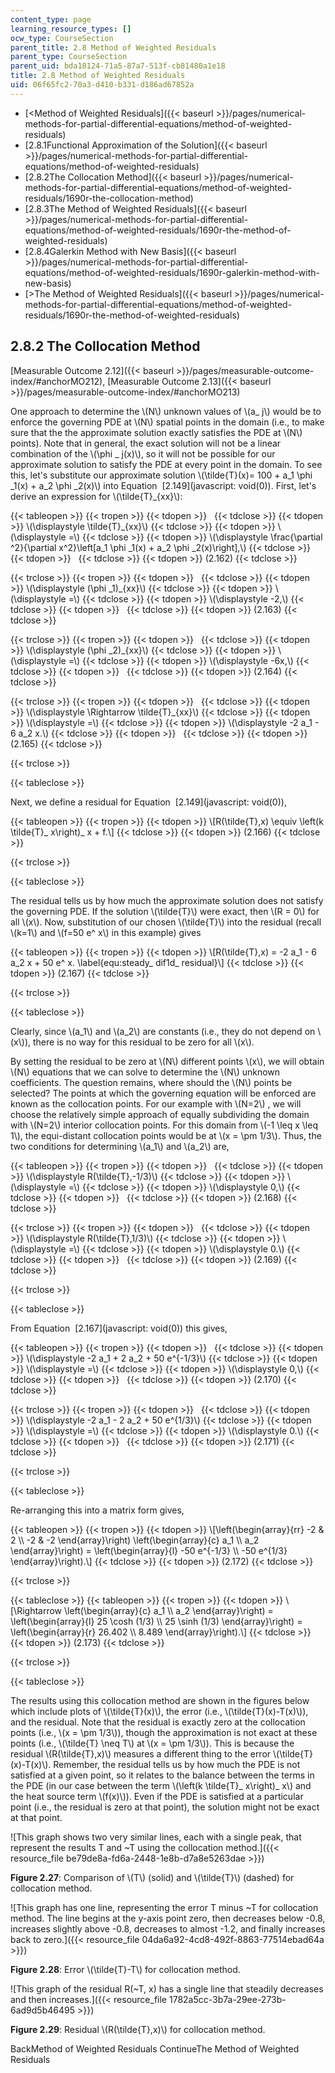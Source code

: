```yaml
---
content_type: page
learning_resource_types: []
ocw_type: CourseSection
parent_title: 2.8 Method of Weighted Residuals
parent_type: CourseSection
parent_uid: bda18124-71a5-87a7-513f-cb81480a1e18
title: 2.8 Method of Weighted Residuals
uid: 06f65fc2-70a3-d410-b331-d186ad67852a
---
```


*   [\<Method of Weighted Residuals]({{< baseurl >}}/pages/numerical-methods-for-partial-differential-equations/method-of-weighted-residuals)
*   [2.8.1Functional Approximation of the Solution]({{< baseurl >}}/pages/numerical-methods-for-partial-differential-equations/method-of-weighted-residuals)
*   [2.8.2The Collocation Method]({{< baseurl >}}/pages/numerical-methods-for-partial-differential-equations/method-of-weighted-residuals/1690r-the-collocation-method)
*   [2.8.3The Method of Weighted Residuals]({{< baseurl >}}/pages/numerical-methods-for-partial-differential-equations/method-of-weighted-residuals/1690r-the-method-of-weighted-residuals)
*   [2.8.4Galerkin Method with New Basis]({{< baseurl >}}/pages/numerical-methods-for-partial-differential-equations/method-of-weighted-residuals/1690r-galerkin-method-with-new-basis)
*   [\>The Method of Weighted Residuals]({{< baseurl >}}/pages/numerical-methods-for-partial-differential-equations/method-of-weighted-residuals/1690r-the-method-of-weighted-residuals)

2.8.2 The Collocation Method
----------------------------

[Measurable Outcome 2.12]({{< baseurl >}}/pages/measurable-outcome-index/#anchorMO212), [Measurable Outcome 2.13]({{< baseurl >}}/pages/measurable-outcome-index/#anchorMO213) 

One approach to determine the \\(N\\) unknown values of \\(a\_ j\\) would be to enforce the governing PDE at \\(N\\) spatial points in the domain (i.e., to make sure that the the approximate solution exactly satisfies the PDE at \\(N\\) points). Note that in general, the exact solution will not be a linear combination of the \\(\\phi \_ j(x)\\), so it will not be possible for our approximate solution to satisfy the PDE at every point in the domain. To see this, let's substitute our approximate solution \\(\\tilde{T}(x)= 100 + a\_1 \\phi \_1(x) + a\_2 \\phi \_2(x)\\) into Equation  [2.149](javascript: void(0)). First, let's derive an expression for \\(\\tilde{T}\_{xx}\\):

{{< tableopen >}}
{{< tropen >}}
{{< tdopen >}}
 
{{< tdclose >}}
{{< tdopen >}}
\\(\\displaystyle \\tilde{T}\_{xx}\\)
{{< tdclose >}}
{{< tdopen >}}
\\(\\displaystyle =\\)
{{< tdclose >}}
{{< tdopen >}}
\\(\\displaystyle \\frac{\\partial ^2}{\\partial x^2}\\left\[a\_1 \\phi \_1(x) + a\_2 \\phi \_2(x)\\right\],\\)
{{< tdclose >}}
{{< tdopen >}}
 
{{< tdclose >}}
{{< tdopen >}}
(2.162)
{{< tdclose >}}

{{< trclose >}}
{{< tropen >}}
{{< tdopen >}}
 
{{< tdclose >}}
{{< tdopen >}}
\\(\\displaystyle (\\phi \_1)\_{xx}\\)
{{< tdclose >}}
{{< tdopen >}}
\\(\\displaystyle =\\)
{{< tdclose >}}
{{< tdopen >}}
\\(\\displaystyle -2,\\)
{{< tdclose >}}
{{< tdopen >}}
 
{{< tdclose >}}
{{< tdopen >}}
(2.163)
{{< tdclose >}}

{{< trclose >}}
{{< tropen >}}
{{< tdopen >}}
 
{{< tdclose >}}
{{< tdopen >}}
\\(\\displaystyle (\\phi \_2)\_{xx}\\)
{{< tdclose >}}
{{< tdopen >}}
\\(\\displaystyle =\\)
{{< tdclose >}}
{{< tdopen >}}
\\(\\displaystyle -6x,\\)
{{< tdclose >}}
{{< tdopen >}}
 
{{< tdclose >}}
{{< tdopen >}}
(2.164)
{{< tdclose >}}

{{< trclose >}}
{{< tropen >}}
{{< tdopen >}}
 
{{< tdclose >}}
{{< tdopen >}}
\\(\\displaystyle \\Rightarrow \\tilde{T}\_{xx}\\)
{{< tdclose >}}
{{< tdopen >}}
\\(\\displaystyle =\\)
{{< tdclose >}}
{{< tdopen >}}
\\(\\displaystyle -2 a\_1 - 6 a\_2 x.\\)
{{< tdclose >}}
{{< tdopen >}}
 
{{< tdclose >}}
{{< tdopen >}}
(2.165)
{{< tdclose >}}

{{< trclose >}}

{{< tableclose >}}

Next, we define a residual for Equation  [2.149](javascript: void(0)),

{{< tableopen >}}
{{< tropen >}}
{{< tdopen >}}
\\\[R(\\tilde{T},x) \\equiv \\left(k \\tilde{T}\_ x\\right)\_ x + f.\\\]
{{< tdclose >}}
{{< tdopen >}}
(2.166)
{{< tdclose >}}

{{< trclose >}}

{{< tableclose >}}

The residual tells us by how much the approximate solution does not satisfy the governing PDE. If the solution \\(\\tilde{T}\\) were exact, then \\(R = 0\\) for all \\(x\\). Now, substitution of our chosen \\(\\tilde{T}\\) into the residual (recall \\(k=1\\) and \\(f=50 e^ x\\) in this example) gives

{{< tableopen >}}
{{< tropen >}}
{{< tdopen >}}
\\\[R(\\tilde{T},x) = -2 a\_1 - 6 a\_2 x + 50 e^ x. \\label{equ:steady\_ dif1d\_ residual}\\\]
{{< tdclose >}}
{{< tdopen >}}
(2.167)
{{< tdclose >}}

{{< trclose >}}

{{< tableclose >}}

Clearly, since \\(a\_1\\) and \\(a\_2\\) are constants (i.e., they do not depend on \\(x\\)), there is no way for this residual to be zero for all \\(x\\).

By setting the residual to be zero at \\(N\\) different points \\(x\\), we will obtain \\(N\\) equations that we can solve to determine the \\(N\\) unknown coefficients. The question remains, where should the \\(N\\) points be selected? The points at which the governing equation will be enforced are known as the collocation points. For our example with \\(N=2\\) , we will choose the relatively simple approach of equally subdividing the domain with \\(N=2\\) interior collocation points. For this domain from \\(-1 \\leq x \\leq 1\\), the equi-distant collocation points would be at \\(x = \\pm 1/3\\). Thus, the two conditions for determining \\(a\_1\\) and \\(a\_2\\) are,

{{< tableopen >}}
{{< tropen >}}
{{< tdopen >}}
 
{{< tdclose >}}
{{< tdopen >}}
\\(\\displaystyle R(\\tilde{T},-1/3)\\)
{{< tdclose >}}
{{< tdopen >}}
\\(\\displaystyle =\\)
{{< tdclose >}}
{{< tdopen >}}
\\(\\displaystyle 0,\\)
{{< tdclose >}}
{{< tdopen >}}
 
{{< tdclose >}}
{{< tdopen >}}
(2.168)
{{< tdclose >}}

{{< trclose >}}
{{< tropen >}}
{{< tdopen >}}
 
{{< tdclose >}}
{{< tdopen >}}
\\(\\displaystyle R(\\tilde{T},1/3)\\)
{{< tdclose >}}
{{< tdopen >}}
\\(\\displaystyle =\\)
{{< tdclose >}}
{{< tdopen >}}
\\(\\displaystyle 0.\\)
{{< tdclose >}}
{{< tdopen >}}
 
{{< tdclose >}}
{{< tdopen >}}
(2.169)
{{< tdclose >}}

{{< trclose >}}

{{< tableclose >}}

From Equation  [2.167](javascript: void(0)) this gives,

{{< tableopen >}}
{{< tropen >}}
{{< tdopen >}}
 
{{< tdclose >}}
{{< tdopen >}}
\\(\\displaystyle -2 a\_1 + 2 a\_2 + 50 e^{-1/3}\\)
{{< tdclose >}}
{{< tdopen >}}
\\(\\displaystyle =\\)
{{< tdclose >}}
{{< tdopen >}}
\\(\\displaystyle 0,\\)
{{< tdclose >}}
{{< tdopen >}}
 
{{< tdclose >}}
{{< tdopen >}}
(2.170)
{{< tdclose >}}

{{< trclose >}}
{{< tropen >}}
{{< tdopen >}}
 
{{< tdclose >}}
{{< tdopen >}}
\\(\\displaystyle -2 a\_1 - 2 a\_2 + 50 e^{1/3}\\)
{{< tdclose >}}
{{< tdopen >}}
\\(\\displaystyle =\\)
{{< tdclose >}}
{{< tdopen >}}
\\(\\displaystyle 0.\\)
{{< tdclose >}}
{{< tdopen >}}
 
{{< tdclose >}}
{{< tdopen >}}
(2.171)
{{< tdclose >}}

{{< trclose >}}

{{< tableclose >}}

Re-arranging this into a matrix form gives,

{{< tableopen >}}
{{< tropen >}}
{{< tdopen >}}
\\\[\\left(\\begin{array}{rr} -2 & 2 \\\\ -2 & -2 \\end{array}\\right) \\left(\\begin{array}{c} a\_1 \\\\ a\_2 \\end{array}\\right) = \\left(\\begin{array}{l} -50 e^{-1/3} \\\\ -50 e^{1/3} \\end{array}\\right).\\\]
{{< tdclose >}}
{{< tdopen >}}
(2.172)
{{< tdclose >}}

{{< trclose >}}

{{< tableclose >}}
{{< tableopen >}}
{{< tropen >}}
{{< tdopen >}}
\\\[\\Rightarrow \\left(\\begin{array}{c} a\_1 \\\\ a\_2 \\end{array}\\right) = \\left(\\begin{array}{l} 25 \\cosh (1/3) \\\\ 25 \\sinh (1/3) \\end{array}\\right) = \\left(\\begin{array}{r} 26.402 \\\\ 8.489 \\end{array}\\right).\\\]
{{< tdclose >}}
{{< tdopen >}}
(2.173)
{{< tdclose >}}

{{< trclose >}}

{{< tableclose >}}

The results using this collocation method are shown in the figures below which include plots of \\(\\tilde{T}(x)\\), the error (i.e., \\(\\tilde{T}(x)-T(x)\\)), and the residual. Note that the residual is exactly zero at the collocation points (i.e., \\(x = \\pm 1/3\\)), though the approximation is not exact at these points (i.e., \\(\\tilde{T} \\neq T\\) at \\(x = \\pm 1/3\\)). This is because the residual \\(R(\\tilde{T},x)\\) measures a different thing to the error \\(\\tilde{T}(x)-T(x)\\). Remember, the residual tells us by how much the PDE is not satisfied at a given point, so it relates to the balance between the terms in the PDE (in our case between the term \\(\\left(k \\tilde{T}\_ x\\right)\_ x\\) and the heat source term \\(f(x)\\)). Even if the PDE is satisfied at a particular point (i.e., the residual is zero at that point), the solution might not be exact at that point.

![This graph shows two very similar lines, each with a single peak, that represent the results T and ~T using the collocation method.]({{< resource_file be79de8a-fd6a-2448-1e8b-d7a8e5263dae >}})

**Figure 2.27**: Comparison of \\(T\\) (solid) and \\(\\tilde{T}\\) (dashed) for collocation method.

![This graph has one line, representing the error T minus ~T for collocation method.  The line begins at the y-axis point zero, then decreases below -0.8, increases slightly above -0.8, decreases to almost -1.2, and finally increases back to zero.]({{< resource_file 04da6a92-4cd8-492f-8863-77514ebad64a >}})

**Figure 2.28**: Error \\(\\tilde{T}-T\\) for collocation method.

![This graph of the residual R(~T, x) has a single line that steadily decreases and then increases.]({{< resource_file 1782a5cc-3b7a-29ee-273b-6ad9d5b46495 >}})

**Figure 2.29**: Residual \\(R(\\tilde{T},x)\\) for collocation method.

BackMethod of Weighted Residuals ContinueThe Method of Weighted Residuals